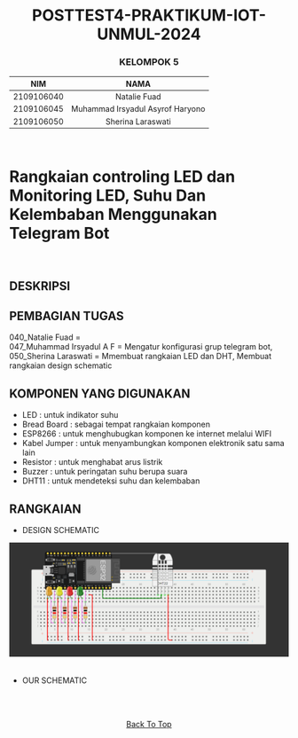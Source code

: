 <a name="top"></a>

<div align="center">  

# POSTTEST4-PRAKTIKUM-IOT-UNMUL-2024

### KELOMPOK 5

| NIM | NAMA |
|------------|:----------------------:|
| 2109106040 | Natalie Fuad |
| 2109106045 | Muhammad Irsyadul Asyrof Haryono |
| 2109106050 | Sherina Laraswati |
<br>
</div>



# Rangkaian controling LED dan Monitoring LED, Suhu Dan Kelembaban Menggunakan Telegram Bot
<br>

## DESKRIPSI


## PEMBAGIAN TUGAS

040_Natalie Fuad       = 
<br>
047_Muhammad Irsyadul A F  = Mengatur konfigurasi grup telegram bot, 
<br>
050_Sherina Laraswati  = Mmembuat rangkaian LED dan DHT, Membuat rangkaian design schematic


## KOMPONEN YANG DIGUNAKAN
- LED : untuk indikator suhu
- Bread Board : sebagai tempat rangkaian komponen
- ESP8266 : untuk menghubugkan komponen ke internet melalui WIFI
- Kabel Jumper : untuk menyambungkan komponen elektronik satu sama lain
- Resistor : untuk menghabat arus listrik
- Buzzer : untuk peringatan suhu berupa suara
- DHT11 : untuk mendeteksi suhu dan kelembaban


## RANGKAIAN

- DESIGN SCHEMATIC
<div align="center">
  
<img src="https://github.com/Natalieefd/posttest4-praktikum-iot-unmul/blob/main/Rangkaian%20Schematic/Rangkaian%20Schematic.png">

</div>

<br>
  
- OUR SCHEMATIC
<div align="center">

<img src="">

</div>

<br>
  
<div align="center">

  [Back To Top](top)

</div>

